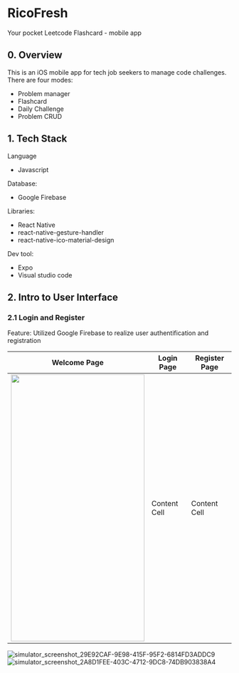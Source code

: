 # RicoFresh
Your pocket Leetcode Flashcard - mobile app

## 0. Overview
This is an iOS mobile app for tech job seekers to manage code challenges. There are four modes: 
- Problem manager
- Flashcard
- Daily Challenge
- Problem CRUD


## 1. Tech Stack
Language
- Javascript

Database:
- Google Firebase

Libraries: 
- React Native
- react-native-gesture-handler
- react-native-ico-material-design

Dev tool:
- Expo
- Visual studio code

## 2. Intro to User Interface
### 2.1 Login and Register
Feature: Utilized Google Firebase to realize user authentification and registration

| Welcome Page  | Login Page | Register Page |
| ------------- | ------------- |------------- |
| <img src="https://user-images.githubusercontent.com/66397999/187083367-c9869482-24df-4b26-bd5e-fe9b1a959415.png" width="300" height="600"/>  | Content Cell  | Content Cell  | 


![simulator_screenshot_29E92CAF-9E98-415F-95F2-6814FD3ADDC9](https://user-images.githubusercontent.com/66397999/187083373-dce227ac-e2df-440d-83fc-64c4eedabd67.png)
![simulator_screenshot_2A8D1FEE-403C-4712-9DC8-74DB903838A4](https://user-images.githubusercontent.com/66397999/187083376-9401b800-2371-4a59-b6d3-1a5f51a5753a.png)

